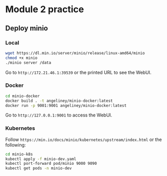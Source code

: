 # Module 2 practice 

## Deploy minio
### Local
```sh
wget https://dl.min.io/server/minio/release/linux-amd64/minio
chmod +x minio
./minio server /data
```
Go to `http://172.21.46.1:39539` or the printed URL to see the WebUI.

### Docker
```sh
cd minio-docker
docker build . -t angeliney/minio-docker:latest
docker run -p 9001:9001 angeliney/minio-docker:latest
```
Go to `http://127.0.0.1:9001` to access the WebUI.

### Kubernetes
Follow `https://min.io/docs/minio/kubernetes/upstream/index.html` or the following:
```sh
cd minio-k8s
kubectl apply -f minio-dev.yaml
kubectl port-forward pod/minio 9000 9090
kubectl get pods -n minio-dev
```